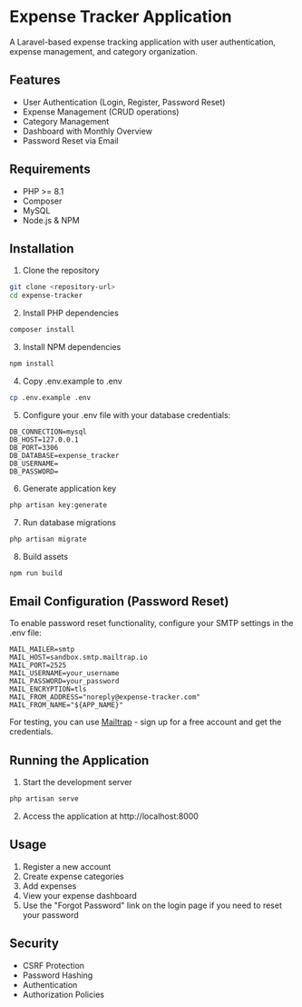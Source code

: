 # Expense Tracker Application

A Laravel-based expense tracking application with user authentication, expense management, and category organization.

## Features

- User Authentication (Login, Register, Password Reset)
- Expense Management (CRUD operations)
- Category Management
- Dashboard with Monthly Overview
- Password Reset via Email

## Requirements

- PHP >= 8.1
- Composer
- MySQL
- Node.js & NPM

## Installation

1. Clone the repository
```bash
git clone <repository-url>
cd expense-tracker
```

2. Install PHP dependencies
```bash
composer install
```

3. Install NPM dependencies
```bash
npm install
```

4. Copy .env.example to .env
```bash
cp .env.example .env
```

5. Configure your .env file with your database credentials:
```env
DB_CONNECTION=mysql
DB_HOST=127.0.0.1
DB_PORT=3306
DB_DATABASE=expense_tracker
DB_USERNAME=
DB_PASSWORD=
```

6. Generate application key
```bash
php artisan key:generate
```

7. Run database migrations
```bash
php artisan migrate
```

8. Build assets
```bash
npm run build
```

## Email Configuration (Password Reset)

To enable password reset functionality, configure your SMTP settings in the .env file:

```env
MAIL_MAILER=smtp
MAIL_HOST=sandbox.smtp.mailtrap.io
MAIL_PORT=2525
MAIL_USERNAME=your_username
MAIL_PASSWORD=your_password
MAIL_ENCRYPTION=tls
MAIL_FROM_ADDRESS="noreply@expense-tracker.com"
MAIL_FROM_NAME="${APP_NAME}"
```

For testing, you can use [Mailtrap](https://mailtrap.io/) - sign up for a free account and get the credentials.

## Running the Application

1. Start the development server
```bash
php artisan serve
```

2. Access the application at http://localhost:8000

## Usage

1. Register a new account
2. Create expense categories
3. Add expenses
4. View your expense dashboard
5. Use the "Forgot Password" link on the login page if you need to reset your password

## Security

- CSRF Protection
- Password Hashing
- Authentication
- Authorization Policies
